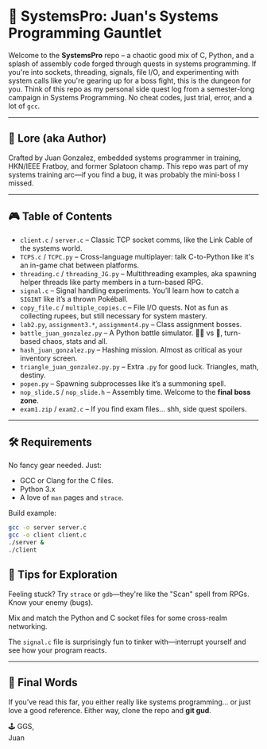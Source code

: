 # 🧠 SystemsPro: Juan's Systems Programming Gauntlet

Welcome to the **SystemsPro** repo – a chaotic good mix of C, Python, and a splash of assembly code forged through quests in systems programming. If you're into sockets, threading, signals, file I/O, and experimenting with system calls like you're gearing up for a boss fight, this is the dungeon for you. Think of this repo as my personal side quest log from a semester-long campaign in Systems Programming. No cheat codes, just trial, error, and a lot of `gcc`.

---
## 📜 Lore (aka Author)
Crafted by Juan Gonzalez, embedded systems programmer in training, HKN/IEEE Fratboy, and former Splatoon champ. This repo was part of my systems training arc—if you find a bug, it was probably the mini-boss I missed.

---

## 🎮 Table of Contents

- `client.c` / `server.c` – Classic TCP socket comms, like the Link Cable of the systems world.
- `TCPS.c` / `TCPC.py` – Cross-language multiplayer: talk C-to-Python like it's an in-game chat between platforms.
- `threading.c` / `threading_JG.py` – Multithreading examples, aka spawning helper threads like party members in a turn-based RPG.
- `signal.c` – Signal handling experiments. You’ll learn how to catch a `SIGINT` like it’s a thrown Pokéball.
- `copy_file.c` / `multiple_copies.c` – File I/O quests. Not as fun as collecting rupees, but still necessary for system mastery.
- `lab2.py`, `assignment3.*`, `assignment4.py` – Class assignment bosses.
- `battle_juan_gonzalez.py` – A Python battle simulator. 🧟‍♂️ vs 🐉, turn-based chaos, stats and all.
- `hash_juan_gonzalez.py` – Hashing mission. Almost as critical as your inventory screen.
- `triangle_juan_gonzalez.py.py` – Extra `.py` for good luck. Triangles, math, destiny.
- `popen.py` – Spawning subprocesses like it’s a summoning spell.
- `nop_slide.S` / `nop_slide.h` – Assembly time. Welcome to the **final boss zone**.
- `exam1.zip` / `exam2.c` – If you find exam files... shh, side quest spoilers.

---

## 🛠️ Requirements

No fancy gear needed. Just:
- GCC or Clang for the C files.
- Python 3.x
- A love of `man` pages and `strace`.

Build example:
```bash
gcc -o server server.c
gcc -o client client.c 
./server &
./client
```
## 🧩 Tips for Exploration
Feeling stuck? Try `strace` or `gdb`—they're like the "Scan" spell from RPGs. Know your enemy (bugs).

Mix and match the Python and C socket files for some cross-realm networking.

The `signal.c` file is surprisingly fun to tinker with—interrupt yourself and see how your program reacts.

---
## 🧠 Final Words

If you’ve read this far, you either really like systems programming... or just love a good reference. Either way, clone the repo and **git gud**.

🕹️ GGS,  
Juan
